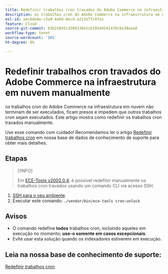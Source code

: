 ```yaml
---
title: Redefinir trabalhos cron travados do Adobe Commerce na infraestrutura em nuvem manualmente
description: os trabalhos cron do Adobe Commerce na infraestrutura em nuvem não terminam de ser executados, ficam presos e impedem que outros trabalhos cron sejam executados. Este artigo mostra como redefinir os trabalhos cron travados manualmente.
exl-id: aec6de8e-c3a9-4a6d-8ecd-a213e77c97a1
feature: Cloud
source-git-commit: 83b21845cd306336e1cb193a9541478c8a38eea8
workflow-type: tm+mt
source-wordcount: '165'
ht-degree: 0%

---
```


# Redefinir trabalhos cron travados do Adobe Commerce na infraestrutura em nuvem manualmente

os trabalhos cron do Adobe Commerce na infraestrutura em nuvem não terminam de ser executados, ficam presos e impedem que outros trabalhos cron sejam executados. Este artigo mostra como redefinir os trabalhos cron travados manualmente.

Use esse comando com cuidado! Recomendamos ler o artigo [Redefinir trabalhos cron](https://experienceleague.adobe.com/docs/commerce-knowledge-base/kb/troubleshooting/miscellaneous/cron-job-is-stuck-in-running-status.html?lang=pt-BR) em nossa base de dados de conhecimento de suporte para obter mais detalhes.

## Etapas

>[!INFO]
>
>Em [ECE-Tools v2002.0.4](https://experienceleague.adobe.com/docs/commerce-cloud-service/user-guide/release-notes/cloud-release-archive.html?lang=pt-BR#v2002.0.4), é possível redefinir manualmente os trabalhos cron travados usando um comando CLI via acesso SSH.

1. [SSH para o seu ambiente](https://experienceleague.adobe.com/docs/commerce-cloud-service/user-guide/develop/secure-connections.html?lang=pt-BR).
1. Executar este comando: `./vendor/bin/ece-tools cron:unlock`

## Avisos

* O comando redefine **todos** trabalhos cron, incluindo aqueles em execução no momento; **use-o somente em casos excepcionais**.
* Evite usar esta solução quando os indexadores estiverem em execução.

## Leia na nossa base de conhecimento de suporte:

[Redefinir trabalhos cron](https://experienceleague.adobe.com/docs/commerce-knowledge-base/kb/troubleshooting/miscellaneous/cron-job-is-stuck-in-running-status.html?lang=pt-BR)
